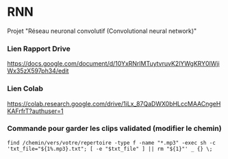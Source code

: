 # RNN

Projet "Réseau neuronal convolutif (Convolutional neural network)"

### Lien Rapport Drive

https://docs.google.com/document/d/10YxRNrlMTuytvruvK2lYWgKRY0lWjiWx35zX597ph34/edit

### Lien Colab

https://colab.research.google.com/drive/1iLx_87QaDWX0bHLccMAACngeHKAFrfrT?authuser=1

### Commande pour garder les clips validated (modifier le chemin)

`find /chemin/vers/votre/repertoire -type f -name "*.mp3" -exec sh -c 'txt_file="${1%.mp3}.txt"; [ -e "$txt_file" ] || rm "${1}"' _ {} \;`
